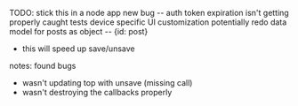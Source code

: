 TODO:
stick this in a node app
new bug -- auth token expiration isn't getting properly caught
tests
device specific UI customization
potentially redo data model for posts as object -- {id: post}
  - this will speed up save/unsave

notes:
found bugs
- wasn't updating top with unsave (missing call)
- wasn't destroying the callbacks properly

